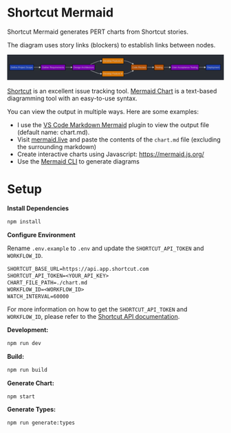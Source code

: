 # Shortcut Mermaid
Shortcut Mermaid generates PERT charts from Shortcut stories.

The diagram uses story links (blockers) to establish links between nodes.

![Example Chart](https://github.com/blairjordan/shortcut-mermaid/raw/main/screenshots/screenshot1.png)


[Shortcut](https://shortcut.com/) is an excellent issue tracking tool.
[Mermaid Chart](https://www.mermaidchart.com/) is a text-based diagramming tool with an easy-to-use syntax.

You can view the output in multiple ways. Here are some examples:

- I use the [VS Code Markdown Mermaid](https://github.com/mjbvz/vscode-markdown-mermaid) plugin to view the output file (default name: chart.md).
- Visit [mermaid.live](https://mermaid.live/) and paste the contents of the `chart.md` file (excluding the surrounding markdown)
- Create interactive charts using Javascript: https://mermaid.js.org/
- Use the [Mermaid CLI](https://github.com/mermaid-js/mermaid-cli) to generate diagrams


# Setup

**Install Dependencies**

```sh
npm install
```

**Configure Environment**

Rename `.env.example` to `.env` and update the `SHORTCUT_API_TOKEN` and `WORKFLOW_ID`.

```plaintext
SHORTCUT_BASE_URL=https://api.app.shortcut.com
SHORTCUT_API_TOKEN=<YOUR_API_KEY>
CHART_FILE_PATH=./chart.md
WORKFLOW_ID=<WORKFLOW_ID>
WATCH_INTERVAL=60000
```

For more information on how to get the `SHORTCUT_API_TOKEN` and `WORKFLOW_ID`, please refer to the [Shortcut API documentation](https://shortcut.com/api).

**Development:**

```sh
npm run dev
```

**Build:**

```sh
npm run build
```

**Generate Chart:**

```sh
npm start
```

**Generate Types:**

```sh
npm run generate:types
```
